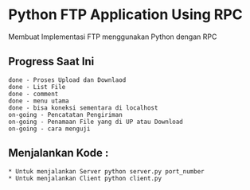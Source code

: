 # Python FTP Application Using RPC 
Membuat Implementasi FTP menggunakan Python dengan RPC

## Progress Saat Ini
    done - Proses Upload dan Downlaod 
    done - List File 
    done - comment
    done - menu utama 
    done - bisa koneksi sementara di localhost
    on-going - Pencatatan Pengiriman
    on-going - Penamaan File yang di UP atau Download
    on-going - cara menguji 

## Menjalankan Kode :

    * Untuk menjalankan Server python server.py port_number
    * Untuk menjalankan Client python client.py
